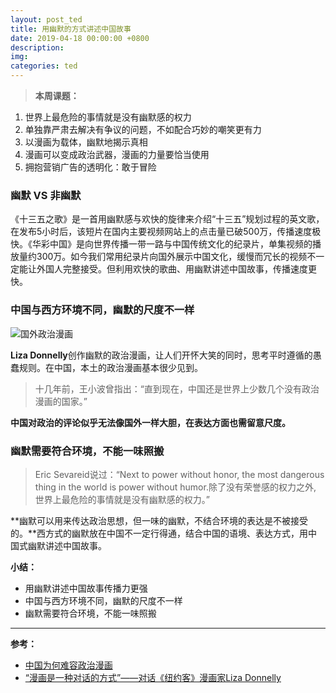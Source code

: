 ```yaml
---
layout: post_ted
title: 用幽默的方式讲述中国故事
date: 2019-04-18 00:00:00 +0800
description:
img:
categories: ted
---
```


> **本周课题：**
1.	世界上最危险的事情就是没有幽默感的权力
2.	单独靠严肃去解决有争议的问题，不如配合巧妙的嘲笑更有力
3.	以漫画为载体，幽默地揭示真相
4.	漫画可以变成政治武器，漫画的力量要恰当使用
5.	拥抱营销广告的透明化：敢于冒险

### 幽默 VS 非幽默
《十三五之歌》是一首用幽默感与欢快的旋律来介绍“十三五”规划过程的英文歌，在发布5小时后，该短片在国内主要视频网站上的点击量已破500万，传播速度极快。《华彩中国》是向世界传播一带一路与中国传统文化的纪录片，单集视频的播放量约300万。如今我们常用纪录片向国外展示中国文化，缓慢而冗长的视频不一定能让外国人完整接受。但利用欢快的歌曲、用幽默讲述中国故事，传播速度更快。

### 中国与西方环境不同，幽默的尺度不一样
![国外政治漫画](http://img.qdaily.com/uploads/20190110182832VOYF9gLWqmH0Ilbt.jpeg-WebpWebW640)

**Liza Donnelly**创作幽默的政治漫画，让人们开怀大笑的同时，思考平时遵循的愚蠢规则。在中国，本土的政治漫画基本很少见到。
> 十几年前，王小波曾指出：“直到现在，中国还是世界上少数几个没有政治漫画的国家。”

**中国对政治的评论似乎无法像国外一样大胆，在表达方面也需留意尺度。**

### 幽默需要符合环境，不能一味照搬
> Eric Sevareid说过：“Next to power without honor, the most dangerous thing in the world is power without humor.除了没有荣誉感的权力之外, 世界上最危险的事情就是没有幽默感的权力。”

**幽默可以用来传达政治思想，但一味的幽默，不结合环境的表达是不被接受的。**西方式的幽默放在中国不一定行得通，结合中国的语境、表达方式，用中国式幽默讲述中国故事。

**小结：**
- 用幽默讲述中国故事传播力更强
- 中国与西方环境不同，幽默的尺度不一样
- 幽默需要符合环境，不能一味照搬

---

**参考：**
- [中国为何难容政治漫画](http://play.163.com/special/jianzheng_50/ "中国为何难容政治漫画")
- [“漫画是一种对话的方式”——对话《纽约客》漫画家Liza Donnelly](https://m-news.artron.net/20181130/n1035951.html "“漫画是一种对话的方式”——对话《纽约客》漫画家Liza Donnelly")